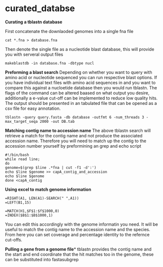 # curated_databse
**Curating a tblastn database** 

First concatenate the downlaoded genomes into a single fna file 
```
cat *.fna > database.fna
```
Then denote the single file as a nucleotide blast database, this will provide you with serveral output files 
```
makeblastdb -in database.fna -dbtype nucl
```

**Preforming a blast search**
Depending on whether you want to query with amino acid or nucleotide sequenced you can run respective blast options.
If you have individual text files with amino acid sequences in and you want to compare this against a nucloetide database then you would run tblastn. The flags of the command can be altered baased on what output you desire, additionally a e-value cut-off can be implemented to reduce low quality hits. The output should be presented in an tabulated file that can be opened as a csv file for easy annotation. 

```
tblastn -query query.fasta -db database -outfmt 6 -num_threads 3 -max_target_seqa 2000 -out DB.tab
```

**Matching contig name to accession name**
The above tblastn search will retrieve a match for the contig name and not produce the associated accession name. Therefore you will need to match up the contig to the accession number yourself by preformining an grep and echo script

```
#!/bin/bash
while read line;
do
genome=$(grep $line .*fna | cut -f1 -d':')
echo $line $genome >> capA_contig_and_accession
echo $line $genome
done <capA_contig
```

**Using excel to match genome information**
```
=RIGHT(A1, LEN(A1)-SEARCH(" ",A1))
=LEFT(B1,15)
```
```
=MATCH(H1,$F$1:$f$1000,0)
=INDEX($B$1:$B$1000,1)
```

You can edit this accordingly with the genome informatin you need. It will be useful to match the contig name to the accession name and the species. 
From here you can set coverage and percentage identity to the refernce cut-offs. 

**Pulling a gene from a genome file***
tblastn provides the contig name and the start and end coordinate that the hit matches too in the genome, these can be substituted into fastasubgrep 



